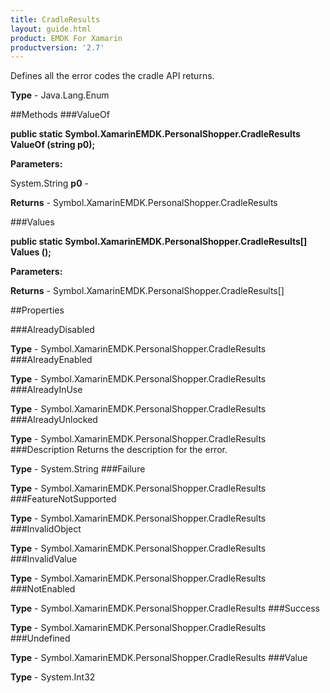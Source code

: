 ```yaml
---
title: CradleResults
layout: guide.html
product: EMDK For Xamarin 
productversion: '2.7' 
---
```

Defines all the error codes the cradle API returns. 

**Type** - Java.Lang.Enum

##Methods
###ValueOf

**public static Symbol.XamarinEMDK.PersonalShopper.CradleResults ValueOf (string p0);**


        

**Parameters:**

System.String **p0**  - 
        

**Returns** - Symbol.XamarinEMDK.PersonalShopper.CradleResults

###Values

**public static Symbol.XamarinEMDK.PersonalShopper.CradleResults[] Values ();**


        

**Parameters:**

**Returns** - Symbol.XamarinEMDK.PersonalShopper.CradleResults[]

##Properties

###AlreadyDisabled

        

**Type** - Symbol.XamarinEMDK.PersonalShopper.CradleResults
###AlreadyEnabled

        

**Type** - Symbol.XamarinEMDK.PersonalShopper.CradleResults
###AlreadyInUse

        

**Type** - Symbol.XamarinEMDK.PersonalShopper.CradleResults
###AlreadyUnlocked

        

**Type** - Symbol.XamarinEMDK.PersonalShopper.CradleResults
###Description
Returns the description for the error.

**Type** - System.String
###Failure

        

**Type** - Symbol.XamarinEMDK.PersonalShopper.CradleResults
###FeatureNotSupported

        

**Type** - Symbol.XamarinEMDK.PersonalShopper.CradleResults
###InvalidObject

        

**Type** - Symbol.XamarinEMDK.PersonalShopper.CradleResults
###InvalidValue

        

**Type** - Symbol.XamarinEMDK.PersonalShopper.CradleResults
###NotEnabled

        

**Type** - Symbol.XamarinEMDK.PersonalShopper.CradleResults
###Success

        

**Type** - Symbol.XamarinEMDK.PersonalShopper.CradleResults
###Undefined

        

**Type** - Symbol.XamarinEMDK.PersonalShopper.CradleResults
###Value

        

**Type** - System.Int32
